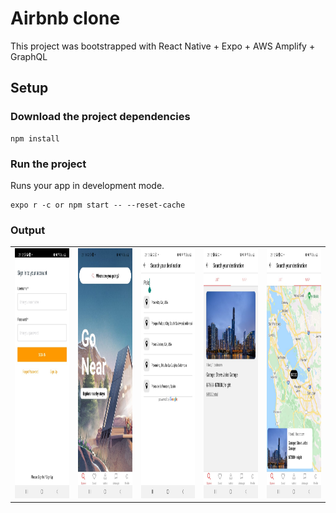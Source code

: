 Airbnb clone
===

This project was bootstrapped with React Native + Expo + AWS Amplify + GraphQL

## Setup

### Download the project dependencies

```
npm install

```

### Run the project

Runs your app in development mode.

```
expo r -c or npm start -- --reset-cache

```

### Output

<table>
  <tr>
    <td><img src="./outputs/1.jpeg" width=290 height=400></td>
    <td><img src="./outputs/2.jpeg" width=290 height=400></td>
    <td><img src="./outputs/3.jpeg" width=290 height=400></td>
    <td><img src="./outputs/4.jpeg" width=290 height=400></td>
    <td><img src="./outputs/5.jpeg" width=290 height=400></td>    
  </tr>
 </table>